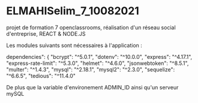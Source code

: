 # ELMAHISelim_7_10082021
projet de formation 7 openclassrooms, réalisation d'un réseau social d'entreprise, REACT &amp; NODE.JS

Les modules suivants sont nécessaires à l'application : 

dependencies": {
    "bcrypt": "^5.0.1",
    "dotenv": "^10.0.0",
    "express": "^4.17.1",
    "express-rate-limit": "^5.3.0",
    "helmet": "^4.6.0",
    "jsonwebtoken": "^8.5.1",
    "multer": "^1.4.3",
    "mysql": "^2.18.1",
    "mysql2": "^2.3.0",
    "sequelize": "^6.6.5",
    "tedious": "^11.4.0"
    
    
De plus que la variable d'environement ADMIN_ID ainsi qu'un serveur mySQL
